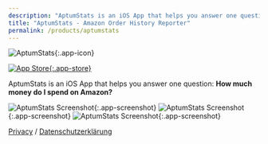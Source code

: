 ```yaml
---
description: "AptumStats is an iOS App that helps you answer one question: How much money do I spend on Amazon?"
title: "AptumStats - Amazon Order History Reporter"
permalink: /products/aptumstats
---
```


![AptumStats](/assets/images/aptumstats.png){:.app-icon}

[![App Store](/assets/images/appstore.png){:.app-store}](https://apps.apple.com/de/app/aptumstats/id1543403260?l=en)

AptumStats is an iOS App that helps you answer one question: **How much money do I spend on Amazon?**

![AptumStats Screenshot](/assets/images/aptumstats-screen1.png){:.app-screenshot}
![AptumStats Screenshot](/assets/images/aptumstats-screen2.png){:.app-screenshot}
![AptumStats Screenshot](/assets/images/aptumstats-screen3.png){:.app-screenshot}

[Privacy](privacy/en) / [Datenschutzerklärung](privacy/de)

